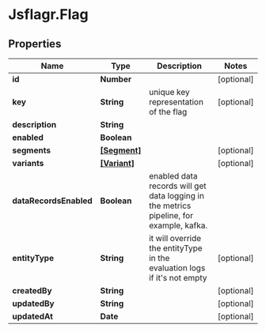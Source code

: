 # Jsflagr.Flag

## Properties
Name | Type | Description | Notes
------------ | ------------- | ------------- | -------------
**id** | **Number** |  | [optional] 
**key** | **String** | unique key representation of the flag | [optional] 
**description** | **String** |  | 
**enabled** | **Boolean** |  | 
**segments** | [**[Segment]**](Segment.md) |  | [optional] 
**variants** | [**[Variant]**](Variant.md) |  | [optional] 
**dataRecordsEnabled** | **Boolean** | enabled data records will get data logging in the metrics pipeline, for example, kafka. | 
**entityType** | **String** | it will override the entityType in the evaluation logs if it&#39;s not empty | [optional] 
**createdBy** | **String** |  | [optional] 
**updatedBy** | **String** |  | [optional] 
**updatedAt** | **Date** |  | [optional] 


